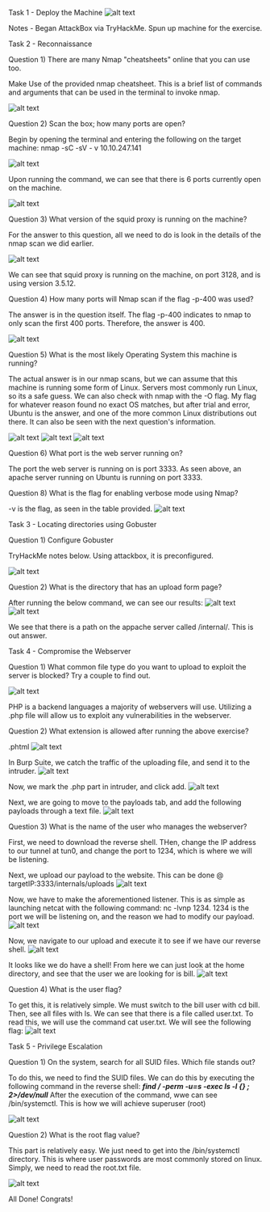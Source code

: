 Task 1 - Deploy the Machine
![alt text](Images/Pastedimage20240908095341.png)

Notes - Began AttackBox via TryHackMe. Spun up machine for the exercise.

Task 2 - Reconnaissance

Question 1) There are many Nmap "cheatsheets" online that you can use too.

Make Use of the provided nmap cheatsheet. This is a brief list of commands and arguments that can be used in the terminal to invoke nmap.

![alt text](<Images/Pasted image 20240908095714.png>)

Question 2) Scan the box; how many ports are open?

Begin by opening the terminal and entering the following on the target machine: 
nmap -sC -sV - v 10.10.247.141 

![alt text](<Images/Pasted image 20240908095913.png>)

Upon running the command, we can see that there is 6 ports currently open on the machine.

![alt text](<Images/Pasted image 20240908100029.png>)

Question 3) What version of the squid proxy is running on the machine?

For the answer to this question, all we need to do is look in the details of the nmap scan we did earlier. 

![alt text](<Images/Pasted image 20240908100326.png>)

We can see that squid proxy is running on the machine, on port 3128, and is using version 3.5.12.

Question 4) How many ports will Nmap scan if the flag -p-400 was used?

The answer is in the question itself. The flag -p-400 indicates to nmap to only scan the first 400 ports. Therefore, the answer is 400.

![alt text](<Images/Pasted image 20240908100732.png>)

Question 5) What is the most likely Operating System this machine is running?

The actual answer is in our nmap scans, but we can assume that this machine is running some form of Linux. Servers most commonly run Linux, so its a safe guess. We can also check with nmap with the -O flag. My flag for whatever reason found no exact OS matches, but after trial and error, Ubuntu is the answer, and one of the more common Linux distributions out there. It can also be seen with the next question's information.

![alt text](<Images/Pasted image 20240908101259.png>)
![alt text](<Images/Pasted image 20240908101310.png>)
![alt text](<Images/Pasted image 20240908101512.png>)

Question 6) What port is the web server running on?

The port the web server is running on is port 3333. As seen above, an apache server running on Ubuntu is running on port 3333.

Question 8) What is the flag for enabling verbose mode using Nmap?

-v is the flag, as seen in the table provided.
![alt text](<Images/Pasted image 20240908101647.png>)

Task 3 - Locating directories using Gobuster

Question 1) Configure Gobuster

TryHackMe notes below. Using attackbox, it is preconfigured.

![alt text](<Images/Pasted image 20240908101802.png>)

Question 2) What is the directory that has an upload form page?


After running the below command, we can see our results: ![alt text](<Images/Pasted image 20240908102115.png>)
![alt text](<Images/Pasted image 20240908102203.png>)

We see that there is a path on the appache server called /internal/. This is out answer.

Task 4 - Compromise the Webserver

Question 1) What common file type do you want to upload to exploit the server is blocked? Try a couple to find out.

![alt text](<Images/Pasted image 20240908102422.png>)

PHP is a backend languages a majority of webservers will use. Utilizing a .php file will allow us to exploit any vulnerabilities in the webserver.

Question 2) What extension is allowed after running the above exercise?

.phtml
![alt text](<Images/Pasted image 20240908102738.png>)

In Burp Suite, we catch the traffic of the uploading file, and send it to the intruder.
![alt text](Images/1_LZVcjShmJbhcg8maSWKqeA.webp)

Now, we mark the .php part in intruder, and click add.
![alt text](Images/1_7a8I91Cqsl_3-M9RYuINaQ.webp)

Next, we are going to move to the payloads tab, and add the following payloads through a text file. 
![alt text](<Images/Pasted image 20240908104832.png>)

Question 3) What is the name of the user who manages the webserver?

First, we need to download the reverse shell. THen, change the IP address to our tunnel at tun0, and change the port to 1234, which is where we will be listening.

Next, we upload our payload to the website. This can be done @ targetIP:3333/internals/uploads
![alt text](Images/1_kajlPPVz-4cmEbY6nHsp1A.webp)

Now, we have to make the aforementioned listener. This is as simple as launching netcat with the following command:  nc -lvnp 1234. 1234 is the port we will be listening on, and the reason we had to modify our payload.
![alt text](<Images/Pasted image 20240908105455.png>)

Now, we navigate to our upload and execute it to see if we have our reverse shell.
![alt text](Images/1_x6xwhWCGVLYKBI_LN67NVw.webp)

It looks like we do have a shell! From here we can just look at the home directory, and see that the user we are looking for is bill.
![alt text](<Images/Pasted image 20240908105651.png>)

Question 4) What is the user flag?

To get this, it is relatively simple.
We must switch to the bill user with cd bill.
Then, see all files with ls.
We can see that there is a file called user.txt. To read this, we will use the command cat user.txt.
We will see the following flag:  ![alt text](<Images/Pasted image 20240908105958.png>)

Task 5 - Privilege Escalation

Question 1)  On the system, search for all SUID files. Which file stands out?

To do this, we need to find the SUID files. We can do this by executing the following command in  the reverse shell: **_find / -perm -u=s -exec ls -l {} \; 2>/dev/null_**
After the execution of the command, wwe can see /bin/systemctl. This is how we will achieve superuser (root)

![alt text](<Images/Pasted image 20240908110349.png>)

Question 2) What is the root flag value?

This part is relatively easy. We just need to get into the /bin/systemctl directory. This is where user passwords are most commonly stored on linux. Simply, we need to read the root.txt file. 

![alt text](<Images/Pasted image 20240908110742.png>)

All Done! Congrats!